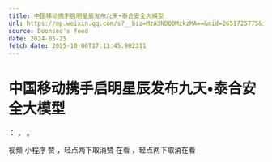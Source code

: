 ```yaml
---
title: 中国移动携手启明星辰发布九天•泰合安全大模型
url: https://mp.weixin.qq.com/s?__biz=MzA3NDQ0MzkzMA==&mid=2651725775&idx=1&sn=6d907edd3c242927bb89c3de048b9153
source: Doonsec's feed
date: 2024-05-25
fetch_date: 2025-10-06T17:13:45.902311
---
```


# 中国移动携手启明星辰发布九天•泰合安全大模型

：
，
。

视频
小程序
赞
，轻点两下取消赞
在看
，轻点两下取消在看